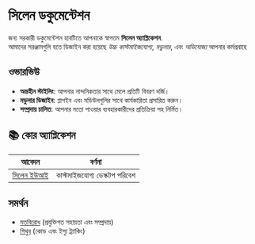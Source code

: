 # **সিলেন ডকুমেন্টেশন**

জন্য সরকারী ডকুমেন্টেশন হাবটিতে আপনাকে স্বাগতম **সিলেন অ্যাপ্লিকেশন**.\
আমাদের সরঞ্জামগুলি হতে ডিজাইন করা হয়েছে *উচ্চ কাস্টমাইজযোগ্য*, *মডুলার*, এবং *অভিযোজ্য*
আপনার কর্মপ্রবাহে

## ওভারভিউ

* **অন্তহীন স্টাইলিং**: আপনার নান্দনিকতার সাথে মেলে প্রতিটি বিবরণ দর্জি।
* **মডুলার ডিজাইন**: প্লাগইন এবং মডিউলগুলির সাথে কার্যকারিতা প্রসারিত করুন।
* **সম্প্রদায় চালিত**: আপনার মতো পাওয়ার ব্যবহারকারীদের প্রতিক্রিয়া সহ নির্মিত।

## **📚 কোর অ্যাপ্লিকেশন**

| আবেদন                         | বর্ণনা                        |
| ----------------------------- | ----------------------------- |
| [সিলেন ইউআই](/apps/seelen-ui) | কাস্টমাইজযোগ্য ডেস্কটপ পরিবেশ |

## সমর্থন

* [মতবিরোধ](https://discord.gg/ABfASx5ZAJ) (প্রযুক্তিগত সহায়তা এবং সম্প্রদায়)
* [গিথুব](https://github.com/Seelen-Inc) (কোড এবং ইস্যু ট্র্যাকিং)
